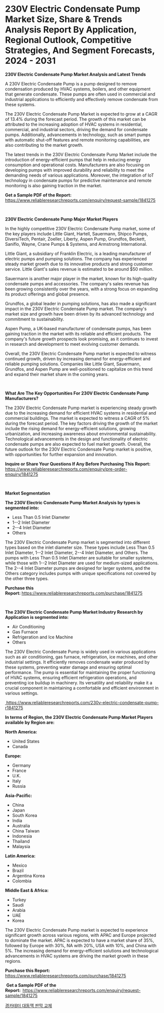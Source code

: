 <p><h1>230V Electric Condensate Pump Market Size, Share & Trends Analysis Report By Application, Regional Outlook, Competitive Strategies, And Segment Forecasts, 2024 - 2031</h1></p><p><strong>230V Electric Condensate Pump Market Analysis and Latest Trends</strong></p>
<p><p>A 230V Electric Condensate Pump is a pump designed to remove condensation produced by HVAC systems, boilers, and other equipment that generate condensate. These pumps are often used in commercial and industrial applications to efficiently and effectively remove condensate from these systems.</p><p>The 230V Electric Condensate Pump Market is expected to grow at a CAGR of 13.4% during the forecast period. The growth of this market can be attributed to the increasing adoption of HVAC systems in residential, commercial, and industrial sectors, driving the demand for condensate pumps. Additionally, advancements in technology, such as smart pumps with automatic shut-off features and remote monitoring capabilities, are also contributing to the market growth.</p><p>The latest trends in the 230V Electric Condensate Pump Market include the introduction of energy-efficient pumps that help in reducing energy consumption and operational costs. Manufacturers are also focusing on developing pumps with improved durability and reliability to meet the demanding needs of various applications. Moreover, the integration of IoT technology in condensate pumps for predictive maintenance and remote monitoring is also gaining traction in the market.</p></p>
<p><strong>Get a Sample PDF of the Report:&nbsp;</strong> <a href="https://www.reliableresearchreports.com/enquiry/request-sample/1841275">https://www.reliableresearchreports.com/enquiry/request-sample/1841275</a></p>
<p>&nbsp;</p>
<p><strong>230V Electric Condensate Pump Major Market Players</strong></p>
<p><p>In the highly competitive 230V Electric Condensate Pump market, some of the key players include Little Giant, Hartell, Sauermann, Shipco Pumps, DiversiTech, Pentair, Zoeller, Liberty, Aspen Pump, Grundfos, Beckett, Saniflo, Wayne, Crane Pumps & Systems, and Armstrong International.</p><p>Little Giant, a subsidiary of Franklin Electric, is a leading manufacturer of electric pumps and pumping solutions. The company has experienced steady market growth due to its innovative products and strong customer service. Little Giant's sales revenue is estimated to be around $50 million.</p><p>Sauermann is another major player in the market, known for its high-quality condensate pumps and accessories. The company's sales revenue has been growing consistently over the years, with a strong focus on expanding its product offerings and global presence.</p><p>Grundfos, a global leader in pumping solutions, has also made a significant impact in the 230V Electric Condensate Pump market. The company's market size and growth have been driven by its advanced technology and commitment to sustainability.</p><p>Aspen Pump, a UK-based manufacturer of condensate pumps, has been gaining traction in the market with its reliable and efficient products. The company's future growth prospects look promising, as it continues to invest in research and development to meet evolving customer demands.</p><p>Overall, the 230V Electric Condensate Pump market is expected to witness continued growth, driven by increasing demand for energy-efficient and reliable pumping solutions. Companies like Little Giant, Sauermann, Grundfos, and Aspen Pump are well-positioned to capitalize on this trend and expand their market share in the coming years.</p></p>
<p>&nbsp;</p>
<p><strong>What Are The Key Opportunities For 230V Electric Condensate Pump Manufacturers?</strong></p>
<p><p>The 230V Electric Condensate Pump market is experiencing steady growth due to the increasing demand for efficient HVAC systems in residential and commercial buildings. The market is expected to witness a CAGR of 5% during the forecast period. The key factors driving the growth of the market include the rising demand for energy-efficient solutions, growing urbanization, and increasing awareness about environmental sustainability. Technological advancements in the design and functionality of electric condensate pumps are also expected to fuel market growth. Overall, the future outlook for the 230V Electric Condensate Pump market is positive, with opportunities for further expansion and innovation.</p></p>
<p><strong>Inquire or Share Your Questions If Any Before Purchasing This Report:</strong> <a href="https://www.reliableresearchreports.com/enquiry/pre-order-enquiry/1841275">https://www.reliableresearchreports.com/enquiry/pre-order-enquiry/1841275</a></p>
<p>&nbsp;</p>
<p><strong>Market Segmentation</strong></p>
<p><strong>The 230V Electric Condensate Pump Market Analysis by types is segmented into:</strong></p>
<p><ul><li>Less Than 0.5 Inlet Diameter</li><li>1--2 Inlet Diameter</li><li>2--4 Inlet Diameter</li><li>Others</li></ul></p>
<p><p>The 230V Electric Condensate Pump market is segmented into different types based on the inlet diameter size. These types include Less Than 0.5 Inlet Diameter, 1--2 Inlet Diameter, 2--4 Inlet Diameter, and Others. The pumps with Less Than 0.5 Inlet Diameter are suitable for smaller systems, while those with 1--2 Inlet Diameter are used for medium-sized applications. The 2--4 Inlet Diameter pumps are designed for larger systems, and the Others category includes pumps with unique specifications not covered by the other three types.</p></p>
<p><strong>Purchase this Report:&nbsp;</strong><a href="https://www.reliableresearchreports.com/purchase/1841275">https://www.reliableresearchreports.com/purchase/1841275</a></p>
<p>&nbsp;</p>
<p><strong>The 230V Electric Condensate Pump Market Industry Research by Application is segmented into:</strong></p>
<p><ul><li>Air Conditioning</li><li>Gas Furnace</li><li>Refrigeration and Ice Machine</li><li>Others</li></ul></p>
<p><p>The 230V Electric Condensate Pump is widely used in various applications such as air conditioning, gas furnace, refrigeration, ice machines, and other industrial settings. It efficiently removes condensate water produced by these systems, preventing water damage and ensuring optimal performance. The pump is essential for maintaining the proper functioning of HVAC systems, ensuring efficient refrigeration operations, and preventing ice buildup in machinery. Its versatility and reliability make it a crucial component in maintaining a comfortable and efficient environment in various settings.</p></p>
<p><a href="https://www.reliableresearchreports.com/230v-electric-condensate-pump-r1841275">&nbsp;https://www.reliableresearchreports.com/230v-electric-condensate-pump-r1841275</a></p>
<p><strong>In terms of Region, the 230V Electric Condensate Pump Market Players available by Region are:</strong></p>
<p>
    <p> <strong> North America: </strong>
        <ul>
            <li>United States</li>
            <li>Canada</li>
        </ul>
        </p> 
    <p> <strong> Europe: </strong>
        <ul>
            <li>Germany</li>
            <li>France</li>
            <li>U.K.</li>
            <li>Italy</li>
            <li>Russia</li>
        </ul>
        </p> 
    <p> <strong> Asia-Pacific: </strong>
        <ul>
            <li>China</li>
            <li>Japan</li>
            <li>South Korea</li>
            <li>India</li>
            <li>Australia</li>
            <li>China Taiwan</li>
            <li>Indonesia</li>
            <li>Thailand</li>
            <li>Malaysia</li>
        </ul>
        </p> 
    <p> <strong> Latin America: </strong>
        <ul>
            <li>Mexico</li>
            <li>Brazil</li>
            <li>Argentina Korea</li>
            <li>Colombia</li>
        </ul>
        </p> 
    <p> <strong> Middle East & Africa: </strong>
        <ul>
            <li>Turkey</li>
            <li>Saudi</li>
            <li>Arabia</li>
            <li>UAE</li>
            <li>Korea</li>
        </ul>
    </p>
    </p>
<p><p>The 230V Electric Condensate Pump market is expected to experience significant growth across various regions, with APAC and Europe projected to dominate the market. APAC is expected to have a market share of 35%, followed by Europe with 30%, NA with 20%, USA with 10%, and China with 5%. The increasing demand for energy-efficient solutions and technological advancements in HVAC systems are driving the market growth in these regions.</p></p>
<p><strong>Purchase this Report: </strong><a href="https://www.reliableresearchreports.com/purchase/1841275">https://www.reliableresearchreports.com/purchase/1841275</a></p>
<p>&nbsp;<strong>Get a Sample PDF of the Report:&nbsp;&nbsp;</strong><a href="https://www.reliableresearchreports.com/enquiry/request-sample/1841275">https://www.reliableresearchreports.com/enquiry/request-sample/1841275</a></p>
<p><strong></strong></p>
<p><p><a href="https://github.com/lzrvbyqzftro57/Market-Research-Report-List-1/blob/main/262519839133.md">경카테터 대동맥 판막 교체</a></p></p>
